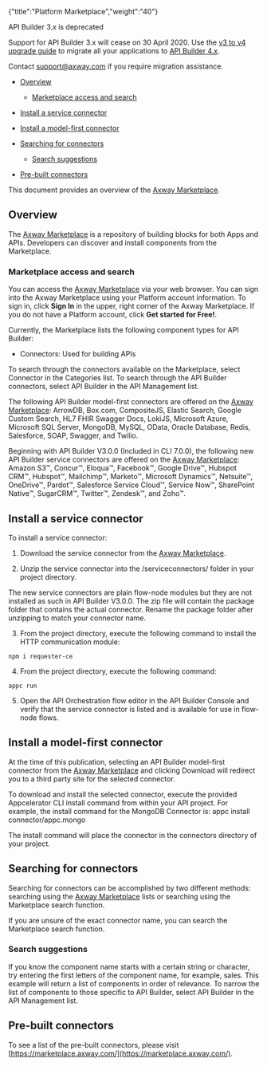 {"title":"Platform Marketplace","weight":"40"}

API Builder 3.x is deprecated

Support for API Builder 3.x will cease on 30 April 2020. Use the [v3 to v4 upgrade guide](https://docs.axway.com/bundle/API_Builder_4x_allOS_en/page/api_builder_v3_to_v4_upgrade_guide.html) to migrate all your applications to [API Builder 4.x](https://docs.axway.com/bundle/API_Builder_4x_allOS_en/page/api_builder_getting_started_guide.html).

Contact [support@axway.com](mailto:support@axway.com) if you require migration assistance.

* [Overview](#Overview)

  * [Marketplace access and search](#Marketplaceaccessandsearch)

* [Install a service connector](#Installaserviceconnector)

* [Install a model-first connector](#Installamodel-firstconnector)

* [Searching for connectors](#Searchingforconnectors)

  * [Search suggestions](#Searchsuggestions)

* [Pre-built connectors](#Pre-builtconnectors)


This document provides an overview of the [Axway Marketplace](https://marketplace.axway.com/).

## Overview

The [Axway Marketplace](https://marketplace.axway.com/) is a repository of building blocks for both Apps and APIs. Developers can discover and install components from the Marketplace.

### Marketplace access and search

You can access the [Axway Marketplace](https://marketplace.axway.com/) via your web browser. You can sign into the Axway Marketplace using your Platform account information. To sign in, click **Sign In** in the upper, right corner of the Axway Marketplace. If you do not have a Platform account, click **Get started for Free!**.

Currently, the Marketplace lists the following component types for API Builder:

* Connectors: Used for building APIs


To search through the connectors available on the Marketplace, select Connector in the Categories list. To search through the API Builder connectors, select API Builder in the API Management list.

The following API Builder model-first connectors are offered on the [Axway Marketplace](https://marketplace.axway.com/home): ArrowDB, Box.com, CompositeJS, Elastic Search, Google Custom Search, HL7 FHIR Swagger Docs, LokiJS, Microsoft Azure, Microsoft SQL Server, MongoDB, MySQL, OData, Oracle Database, Redis, Salesforce, SOAP, Swagger, and Twilio.

Beginning with API Builder V3.0.0 (Included in CLI 7.0.0), the following new API Builder service connectors are offered on the [Axway Marketplace](https://marketplace.axway.com/home): Amazon S3™, Concur™, Eloqua™, Facebook™, Google Drive™, Hubspot CRM™, Hubspot™, Mailchimp™, Marketo™, Microsoft Dynamics™, Netsuite™, OneDrive™, Pardot™, Salesforce Service Cloud™, Service Now™, SharePoint Native™, SugarCRM™, Twitter™, Zendesk™, and Zoho™.

## Install a service connector

To install a service connector:

1. Download the service connector from the [Axway Marketplace](https://marketplace.axway.com/).

2. Unzip the service connector into the /serviceconnectors/<connector name> folder in your project directory.

  The new service connectors are plain flow-node modules but they are not installed as such in API Builder V3.0.0. The zip file will contain the package folder that contains the actual connector. Rename the package folder after unzipping to match your connector name.

3. From the project directory, execute the following command to install the HTTP communication module:

  `npm i requester-ce`

4. From the project directory, execute the following command:

  `appc run`

5. Open the API Orchestration flow editor in the API Builder Console and verify that the service connector is listed and is available for use in flow-node flows.


## Install a model-first connector

At the time of this publication, selecting an API Builder model-first connector from the [Axway Marketplace](https://marketplace.axway.com/) and clicking Download will redirect you to a third party site for the selected connector.

To download and install the selected connector, execute the provided Appcelerator CLI install command from within your API project. For example, the install command for the MongoDB Connector is: appc install connector/appc.mongo

The install command will place the connector in the connectors directory of your project.

## Searching for connectors

Searching for connectors can be accomplished by two different methods: searching using the [Axway Marketplace](https://marketplace.axway.com/) lists or searching using the Marketplace search function.

If you are unsure of the exact connector name, you can search the Marketplace search function.

### Search suggestions

If you know the component name starts with a certain string or character, try entering the first letters of the component name, for example, sales. This example will return a list of components in order of relevance. To narrow the list of components to those specific to API Builder, select API Builder in the API Management list.

## Pre-built connectors

To see a list of the pre-built connectors, please visit [https://marketplace.axway.com/](https://marketplace.axway.com/).
